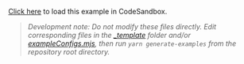 [Click here](https://codesandbox.io/s/github/react-querybuilder/react-querybuilder/tree/main/examples/dnd) to load this example in CodeSandbox.

> _Development note: Do not modify these files directly. Edit corresponding files in the [\_template](../_template) folder and/or [exampleConfigs.mjs](../exampleConfigs.mjs), then run `yarn generate-examples` from the repository root directory._
